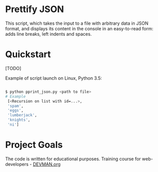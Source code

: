 # Prettify JSON

This script, which takes the input to a file with arbitrary data in JSON format, and displays its content in the console in an easy-to-read form: adds line breaks, left indents and spaces.

# Quickstart

[TODO]

Example of script launch on Linux, Python 3.5:

```bash

$ python pprint_json.py <path to file>
# Example
 [<Recursion on list with id=...>,
 'spam',
 'eggs',
 'lumberjack',
 'knights',
 'ni']

```

# Project Goals

The code is written for educational purposes. Training course for web-developers - [DEVMAN.org](https://devman.org)
